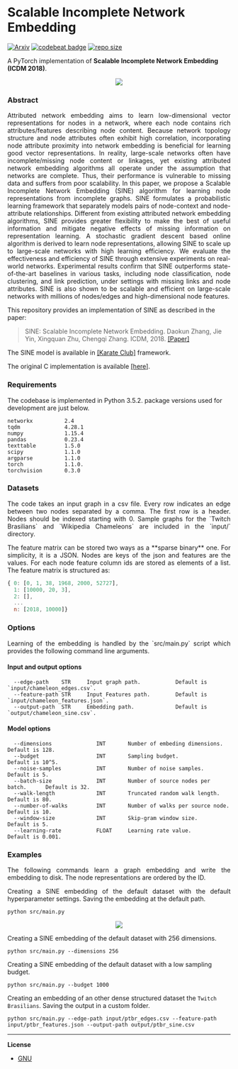 Scalable Incomplete Network Embedding 
============================================

[![Arxiv](https://img.shields.io/badge/ArXiv-1904.05003-orange.svg?color=blue)](https://arxiv.org/pdf/1904.05003.pdf) [![codebeat badge](https://codebeat.co/badges/c01c7c97-d873-4ba6-ac5c-21147aae5f74)](https://codebeat.co/projects/github-com-benedekrozemberczki-sine-master) [![repo size](https://img.shields.io/github/repo-size/benedekrozemberczki/SINE.svg)](https://github.com/benedekrozemberczki/SINE/archive/master.zip)


A PyTorch  implementation of **Scalable Incomplete Network Embedding (ICDM 2018)**.

<div style="text-align:center"><img src ="sine.jpg" ,width=720/></div>
	
### Abstract
<p align="justify">
Attributed network embedding aims to learn low-dimensional vector representations for nodes in a network, where each node contains rich attributes/features describing node content. Because network topology structure and node attributes often exhibit high correlation, incorporating node attribute proximity into network embedding is beneficial for learning good vector representations. In reality, large-scale networks often have incomplete/missing node content or linkages, yet existing attributed network embedding algorithms all operate under the assumption that networks are complete. Thus, their performance is vulnerable to missing data and suffers from poor scalability. In this paper, we propose a Scalable Incomplete Network Embedding (SINE) algorithm for learning node representations from incomplete graphs. SINE formulates a probabilistic learning framework that separately models pairs of node-context and node-attribute relationships. Different from existing attributed network embedding algorithms, SINE provides greater flexibility to make the best of useful information and mitigate negative effects of missing information on representation learning. A stochastic gradient descent based online algorithm is derived to learn node representations, allowing SINE to scale up to large-scale networks with high learning efficiency. We evaluate the effectiveness and efficiency of SINE through extensive experiments on real-world networks. Experimental results confirm that SINE outperforms state-of-the-art baselines in various tasks, including node classification, node clustering, and link prediction, under settings with missing links and node attributes. SINE is also shown to be scalable and efficient on large-scale networks with millions of nodes/edges and high-dimensional node features.</p>

This repository provides an implementation of SINE as described in the paper:

> SINE: Scalable Incomplete Network Embedding.
> Daokun Zhang, Jie Yin, Xingquan Zhu, Chengqi Zhang.
> ICDM, 2018.
> [[Paper]](https://arxiv.org/pdf/1810.06768.pdf)


The SINE model is available in [[Karate Club]](https://github.com/benedekrozemberczki/karateclub) framework.

The original C implementation is available [[here]](https://github.com/daokunzhang/SINE).

### Requirements
The codebase is implemented in Python 3.5.2. package versions used for development are just below.
```
networkx          2.4
tqdm              4.28.1
numpy             1.15.4
pandas            0.23.4
texttable         1.5.0
scipy             1.1.0
argparse          1.1.0
torch             1.1.0.
torchvision       0.3.0
```
### Datasets
<p align="justify">
The code takes an input graph in a csv file. Every row indicates an edge between two nodes separated by a comma. The first row is a header. Nodes should be indexed starting with 0. Sample graphs for the `Twitch Brasilians` and `Wikipedia Chameleons` are included in the  `input/` directory. </p>
<p align="justify">
The feature matrix can be stored two ways as a **sparse binary** one. For simplicity, it is a JSON. Nodes are keys of the json and features are the values. For each node feature column ids are stored as elements of a list. The feature matrix is structured as:</p>

```javascript
{ 0: [0, 1, 38, 1968, 2000, 52727],
  1: [10000, 20, 3],
  2: [],
  ...
  n: [2018, 10000]}
```

### Options
<p align="justify">
Learning of the embedding is handled by the `src/main.py` script which provides the following command line arguments.</p>

#### Input and output options

```
  --edge-path    STR     Input graph path.           Default is `input/chameleon_edges.csv`.
  --feature-path STR     Input Features path.        Default is `input/chameleon_features.json`.
  --output-path  STR     Embedding path.             Default is `output/chameleon_sine.csv`.
```

#### Model options

```
  --dimensions              INT       Number of embeding dimensions.         Default is 128.
  --budget                  INT       Sampling budget.                       Default is 10^5.
  --noise-samples           INT       Number of noise samples.               Default is 5.
  --batch-size              INT       Number of source nodes per batch.      Default is 32.
  --walk-length             INT       Truncated random walk length.          Default is 80.  
  --number-of-walks         INT       Number of walks per source node.       Default is 10.
  --window-size             INT       Skip-gram window size.                 Default is 5.
  --learning-rate           FLOAT     Learning rate value.                   Default is 0.001.
```

### Examples
<p align="justify">
The following commands learn a graph embedding and write the embedding to disk. The node representations are ordered by the ID.</p>
<p align="justify">
Creating a SINE embedding of the default dataset with the default hyperparameter settings. Saving the embedding at the default path.</p>

```
python src/main.py
```
<p align="center">
<img style="float: center;" src="sine_run_example.jpg">
</p>

Creating a SINE embedding of the default dataset with 256 dimensions.
```
python src/main.py --dimensions 256
```
Creating a SINE embedding of the default dataset with a low sampling budget.
```
python src/main.py --budget 1000
```
Creating an embedding of an other dense structured dataset the `Twitch Brasilians`. Saving the output in a custom folder.
```
python src/main.py --edge-path input/ptbr_edges.csv --feature-path input/ptbr_features.json --output-path output/ptbr_sine.csv
```
--------------------------------------------------------------------------------

**License**

- [GNU](https://github.com/benedekrozemberczki/SINE/blob/master/LICENSE)
